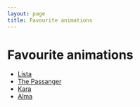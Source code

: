 ```yaml
---
layout: page
title: Favourite animations
---
```


# Favourite animations

* [Lista](https://www.youtube.com/watch?v=hgHYtdM9PME)
* [The Passanger](https://www.youtube.com/watch?v=OGW0aQSgyxQ)
* [Kara](https://www.youtube.com/watch?v=lhoYLp8CtXI)
* [Alma](https://www.youtube.com/watch?v=Aw0uORumRts)